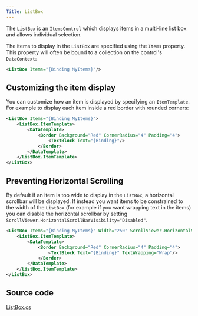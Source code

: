 ```yaml
---
Title: ListBox
---
```

The `ListBox` is an `ItemsControl` which displays items in a multi-line list box and allows individual selection.

The items to display in the `ListBox` are specified using the `Items` property. This property will
often be bound to a collection on the control's `DataContext`:

```xml
<ListBox Items="{Binding MyItems}"/>
```

## Customizing the item display

You can customize how an item is displayed by specifying an `ItemTemplate`. For example to display
each item inside a red border with rounded corners:

```xml
<ListBox Items="{Binding MyItems}">
    <ListBox.ItemTemplate>
        <DataTemplate>
            <Border Background="Red" CornerRadius="4" Padding="4">
                <TextBlock Text="{Binding}"/>
            </Border>
        </DataTemplate>
    </ListBox.ItemTemplate>
</ListBox>
```

## Preventing Horizontal Scrolling

By default if an item is too wide to display in the `ListBox`, a horizontal scrollbar will be
displayed. If instead you want items to be constrained to the width of the `ListBox` (for example
if you want wrapping text in the items) you can disable the horizontal scrollbar by setting
`ScrollViewer.HorizontalScrollBarVisibility="Disabled"`.

```xml
<ListBox Items="{Binding MyItems}" Width="250" ScrollViewer.HorizontalScrollBarVisibility="Disabled">
    <ListBox.ItemTemplate>
        <DataTemplate>
            <Border Background="Red" CornerRadius="4" Padding="4">
                <TextBlock Text="{Binding}" TextWrapping="Wrap"/>
            </Border>
        </DataTemplate>
    </ListBox.ItemTemplate>
</ListBox>

```

## Source code
[ListBox.cs](https://github.com/AvaloniaUI/Avalonia/blob/master/src/Avalonia.Controls/ListBox.cs)
